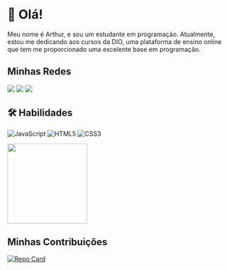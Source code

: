 # 👋 Olá!

Meu nome é Arthur, e sou um estudante em programação. Atualmente, estou me dedicando aos cursos da DIO, uma plataforma de ensino online que tem me proporcionado uma excelente base em programação.

<div>
  <h2>Minhas Redes</h2>
  <a href="https://github.com/thrzx" target="_blank"><img src="https://img.shields.io/badge/GitHub-100000?style=for-the-badge&logo=github&logoColor=white" target="_blank"></a>
  <a href="https://www.linkedin.com/in/arthurdasilvaandrade" target="_blank"><img src="https://img.shields.io/badge/-LinkedIn-%230077B5?style=for-the-badge&logo=linkedin&logoColor=white" target="_blank"></a>
  <a href = "mailto:arthurssilvarp@gmail.com"><img src="https://img.shields.io/badge/-Gmail-%23333?style=for-the-badge&logo=gmail&logoColor=white" target="_blank"></a>
</div>

## 🛠 Habilidades

![JavaScript](https://img.shields.io/badge/JavaScript-000?style=for-the-badge&logo=javascript)
![HTML5](https://img.shields.io/badge/HTML5-000?style=for-the-badge&logo=html5)
![CSS3](https://img.shields.io/badge/CSS3-000?style=for-the-badge&logo=css3&logoColor=264CE4)

<div>
  <a href="https://github.com/thrzx">
  <img height="180em" src="https://github-readme-stats.vercel.app/api/top-langs/?username=thrzx&layout=compact&langs_count=7&theme=dark"></a>
</div>

## Minhas Contribuições

[![Repo Card](https://github-readme-stats.vercel.app/api/pin/?username=wsawebmaster&repo=dio-lab-open-source&bg_color=000&border_color=30A3DC&show_icons=true&icon_color=30A3DC&title_color=E94D5F&text_color=FFF)](https://github.com/digitalinnovationone/dio-lab-open-source/tree/main)
